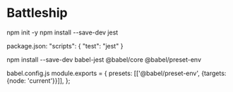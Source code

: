 # Battleship

npm init -y
npm install --save-dev jest

package.json:
"scripts": {
  "test": "jest"
}


npm install --save-dev babel-jest @babel/core @babel/preset-env

babel.config.js
module.exports = {
  presets: [['@babel/preset-env', {targets: {node: 'current'}}]],
};
